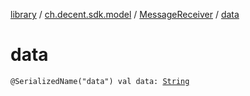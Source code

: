 [library](../../index.md) / [ch.decent.sdk.model](../index.md) / [MessageReceiver](index.md) / [data](./data.md)

# data

`@SerializedName("data") val data: `[`String`](https://kotlinlang.org/api/latest/jvm/stdlib/kotlin/-string/index.html)
